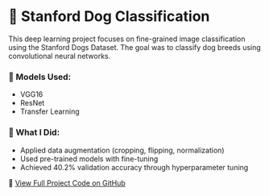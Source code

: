 # 🐶 Stanford Dog Classification

This deep learning project focuses on fine-grained image classification using the Stanford Dogs Dataset. The goal was to classify dog breeds using convolutional neural networks.

### 🧠 Models Used:
- VGG16
- ResNet
- Transfer Learning

### 🚀 What I Did:
- Applied data augmentation (cropping, flipping, normalization)
- Used pre-trained models with fine-tuning
- Achieved 40.2% validation accuracy through hyperparameter tuning

🔗 [View Full Project Code on GitHub](https://github.com/adarsha-ujjanimatha/fine-grained-image-classification)
